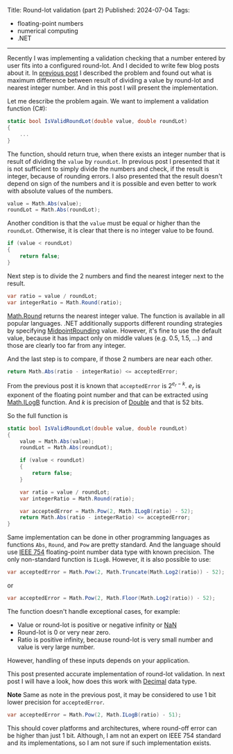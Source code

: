 Title: Round-lot validation (part 2)
Published: 2024-07-04
Tags:
- floating-point numbers
- numerical computing
- .NET
---
Recently I was implementing a validation checking that a number entered by user fits into a configured round-lot. And I decided to write few blog posts about it. In [previous post](../06/round-lot-validation-part-1) I described the problem and found out what is maximum difference between result of dividing a value by round-lot and nearest integer number. And in this post I will present the implementation.

Let me describe the problem again. We want to implement a validation function (C#):

```csharp
static bool IsValidRoundLot(double value, double roundLot)
{
    ...
}
```

The function, should return true, when there exists an integer number that is result of dividing the `value` by `roundLot`. In previous post I presented that it is not sufficient to simply divide the numbers and check, if the result is integer, because of rounding errors. I also presented that the result doesn't depend on sign of the numbers and it is possible and even better to work with absolute values of the numbers.

```csharp
value = Math.Abs(value);
roundLot = Math.Abs(roundLot);
```

Another condition is that the `value` must be equal or higher than the `roundLot`. Otherwise, it is clear that there is no integer value to be found.

```csharp
if (value < roundLot)
{
    return false;
}
```

Next step is to divide the 2 numbers and find the nearest integer next to the result.

```csharp
var ratio = value / roundLot;
var integerRatio = Math.Round(ratio);
```

[Math.Round](https://learn.microsoft.com/en-us/dotnet/api/system.math.round#system-math-round(system-double)) returns the nearest integer value. The function is available in all popular languages. .NET additionally supports different rounding strategies by specifying [MidpointRounding](https://learn.microsoft.com/en-us/dotnet/api/system.midpointrounding) value. However, it's fine to use the default value, because it has impact only on middle values (e.g. 0.5, 1.5, ...) and those are clearly too far from any integer.

And the last step is to compare, if those 2 numbers are near each other.

```csharp
return Math.Abs(ratio - integerRatio) <= acceptedError;
```

From the previous post it is known that `acceptedError` is $2^{e_r-k}$. $e_r$ is exponent of the floating point number and that can be extracted using [Math.ILogB](https://learn.microsoft.com/en-us/dotnet/api/system.math.ilogb) function. And $k$ is precision of [Double](https://learn.microsoft.com/en-us/dotnet/fundamentals/runtime-libraries/system-double) and that is 52 bits.

So the full function is

```csharp
static bool IsValidRoundLot(double value, double roundLot)
{
    value = Math.Abs(value);
    roundLot = Math.Abs(roundLot);

    if (value < roundLot)
    {
        return false;
    }

    var ratio = value / roundLot;
    var integerRatio = Math.Round(ratio);

    var acceptedError = Math.Pow(2, Math.ILogB(ratio) - 52);
    return Math.Abs(ratio - integerRatio) <= acceptedError;
}
```

Same implementation can be done in other programming languages as functions `Abs`, `Round`, and `Pow` are pretty standard. And the language should use [IEEE 754](https://en.wikipedia.org/wiki/IEEE_754) floating-point number data type with known precision. The only non-standard function is `ILogB`. However, it is also possible to use:

```csharp
var acceptedError = Math.Pow(2, Math.Truncate(Math.Log2(ratio)) - 52);
```

or

```csharp
var acceptedError = Math.Pow(2, Math.Floor(Math.Log2(ratio)) - 52);
```

The function doesn't handle exceptional cases, for example:

- Value or round-lot is positive or negative infinity or [NaN](https://learn.microsoft.com/en-us/dotnet/api/system.double.nan#system-double-nan)
- Round-lot is 0 or very near zero.
- Ratio is positive infinity, because round-lot is very small number and value is very large number.

However, handling of these inputs depends on your application.

This post presented accurate implementation of round-lot validation. In next post I will have a look, how does this work with [Decimal](https://learn.microsoft.com/en-us/dotnet/api/system.decimal) data type.

**Note** Same as note in the previous post, it may be considered to use 1 bit lower precision for `acceptedError`.

```csharp
var acceptedError = Math.Pow(2, Math.ILogB(ratio) - 51);
```

This should cover platforms and architectures, where round-off error can be higher than just 1 bit. Although, I am not an expert on IEEE 754 standard and its implementations, so I am not sure if such implementation exists.
